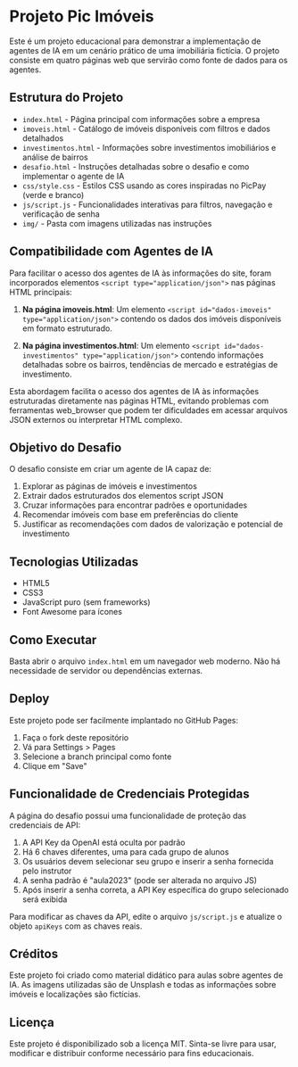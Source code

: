 # Projeto Pic Imóveis

Este é um projeto educacional para demonstrar a implementação de agentes de IA em um cenário prático de uma imobiliária fictícia. O projeto consiste em quatro páginas web que servirão como fonte de dados para os agentes.

## Estrutura do Projeto

- `index.html` - Página principal com informações sobre a empresa
- `imoveis.html` - Catálogo de imóveis disponíveis com filtros e dados detalhados
- `investimentos.html` - Informações sobre investimentos imobiliários e análise de bairros
- `desafio.html` - Instruções detalhadas sobre o desafio e como implementar o agente de IA
- `css/style.css` - Estilos CSS usando as cores inspiradas no PicPay (verde e branco)
- `js/script.js` - Funcionalidades interativas para filtros, navegação e verificação de senha
- `img/` - Pasta com imagens utilizadas nas instruções

## Compatibilidade com Agentes de IA

Para facilitar o acesso dos agentes de IA às informações do site, foram incorporados elementos `<script type="application/json">` nas páginas HTML principais:

1. **Na página imoveis.html**: Um elemento `<script id="dados-imoveis" type="application/json">` contendo os dados dos imóveis disponíveis em formato estruturado.

2. **Na página investimentos.html**: Um elemento `<script id="dados-investimentos" type="application/json">` contendo informações detalhadas sobre os bairros, tendências de mercado e estratégias de investimento.

Esta abordagem facilita o acesso dos agentes de IA às informações estruturadas diretamente nas páginas HTML, evitando problemas com ferramentas web_browser que podem ter dificuldades em acessar arquivos JSON externos ou interpretar HTML complexo.

## Objetivo do Desafio

O desafio consiste em criar um agente de IA capaz de:

1. Explorar as páginas de imóveis e investimentos
2. Extrair dados estruturados dos elementos script JSON
3. Cruzar informações para encontrar padrões e oportunidades
4. Recomendar imóveis com base em preferências do cliente
5. Justificar as recomendações com dados de valorização e potencial de investimento

## Tecnologias Utilizadas

- HTML5
- CSS3
- JavaScript puro (sem frameworks)
- Font Awesome para ícones

## Como Executar

Basta abrir o arquivo `index.html` em um navegador web moderno. Não há necessidade de servidor ou dependências externas.

## Deploy

Este projeto pode ser facilmente implantado no GitHub Pages:

1. Faça o fork deste repositório
2. Vá para Settings > Pages
3. Selecione a branch principal como fonte
4. Clique em "Save"

## Funcionalidade de Credenciais Protegidas

A página do desafio possui uma funcionalidade de proteção das credenciais de API:

1. A API Key da OpenAI está oculta por padrão
2. Há 6 chaves diferentes, uma para cada grupo de alunos
3. Os usuários devem selecionar seu grupo e inserir a senha fornecida pelo instrutor
4. A senha padrão é "aula2023" (pode ser alterada no arquivo JS)
5. Após inserir a senha correta, a API Key específica do grupo selecionado será exibida

Para modificar as chaves da API, edite o arquivo `js/script.js` e atualize o objeto `apiKeys` com as chaves reais.

## Créditos

Este projeto foi criado como material didático para aulas sobre agentes de IA. As imagens utilizadas são de Unsplash e todas as informações sobre imóveis e localizações são fictícias.

## Licença

Este projeto é disponibilizado sob a licença MIT. Sinta-se livre para usar, modificar e distribuir conforme necessário para fins educacionais.